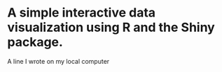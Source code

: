 # A simple interactive data visualization using R and the Shiny package.
A line I wrote on my local computer  
